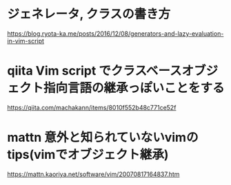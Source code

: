 # ジェネレータ, クラスの書き方
https://blog.ryota-ka.me/posts/2016/12/08/generators-and-lazy-evaluation-in-vim-script

# qiita Vim script でクラスベースオブジェクト指向言語の継承っぽいことをする
https://qiita.com/machakann/items/8010f552b48c771ce52f

# mattn 意外と知られていないvimのtips(vimでオブジェクト継承)
https://mattn.kaoriya.net/software/vim/20070817164837.htm
